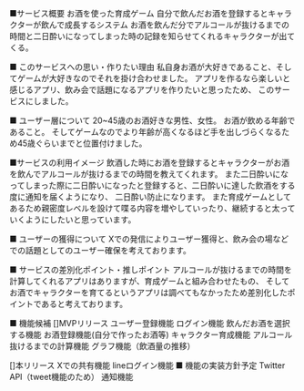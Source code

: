 ■サービス概要
お酒を使った育成ゲーム
自分で飲んだお酒を登録するとキャラクターが飲んで成長するシステム
お酒を飲んだ分でアルコールが抜けるまでの時間と二日酔いになってしまった時の記録を知らせてくれるキャラクターが出てくる。

■ このサービスへの思い・作りたい理由
私自身お酒が大好きであること、そしてゲームが大好きなのでそれを掛け合わせました。
アプリを作るなら楽しいと感じるアプリ、飲み会で話題になるアプリを作りたいと思ったため、
このサービスにしました。

■ ユーザー層について
20~45歳のお酒好きな男性、女性。
お酒が飲める年齢であること。
そしてゲームなのでより年齢が高くなるほど手を出しづらくなるため45歳ぐらいまでと位置付けました。

■サービスの利用イメージ
飲酒した時にお酒を登録するとキャラクターがお酒を飲んでアルコールが抜けるまでの時間を教えてくれます。
また二日酔いになってしまった際に二日酔いになったと登録すると、二日酔いに達した飲酒をする度に通知を届くようになり、
二日酔い防止になります。
また育成ゲームとしてあるため親密度レベルを設けて喋る内容を増やしていったり、継続すると太っていくようにしたいと思っています。

■ ユーザーの獲得について
Xでの発信によりユーザー獲得と、飲み会の場などでの話題としてのユーザー確保を考えております。

■ サービスの差別化ポイント・推しポイント
アルコールが抜けるまでの時間を計算してくれるアプリはありますが、育成ゲームと組み合わせたもの、
そしてお酒でキャラクターを育てるというアプリは調べてもなかったため差別化したポイントであると考えております。

■ 機能候補
[]MVPリリース
  ユーザー登録機能
  ログイン機能
  飲んだお酒を選択する機能
  お酒登録機能(自分で作ったお酒等)
  キャラクター育成機能
  アルコール抜けるまでの計算機能
  グラフ機能（飲酒量の推移）

[]本リリース
  Xでの共有機能
  lineログイン機能
■ 機能の実装方針予定
Twitter API（tweet機能のため）
通知機能